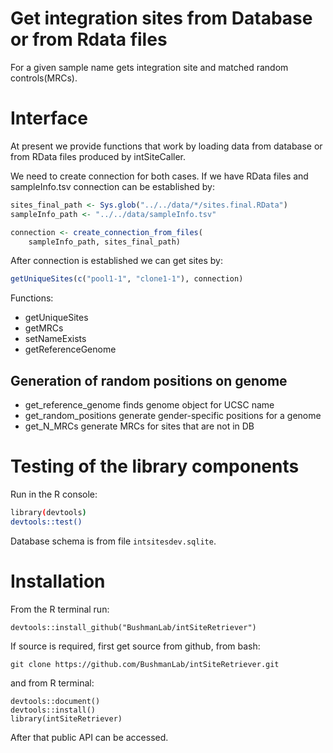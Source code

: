 # Get integration sites from Database or from Rdata files

For a given sample name gets integration site and matched random controls(MRCs).



# Interface

At present we provide functions that work by loading data from database
or from RData files produced by intSiteCaller.

We need to create connection for both cases. 
If we have RData files and sampleInfo.tsv connection can be established by:

```r
sites_final_path <- Sys.glob("../../data/*/sites.final.RData")
sampleInfo_path <- "../../data/sampleInfo.tsv"

connection <- create_connection_from_files(
    sampleInfo_path, sites_final_path)
```

After connection is established we can get sites by:

```r
getUniqueSites(c("pool1-1", "clone1-1"), connection)
```

Functions:

* getUniqueSites
* getMRCs
* setNameExists
* getReferenceGenome

## Generation of random positions on genome

* get_reference_genome finds genome object for UCSC name
* get_random_positions generate gender-specific positions for a genome
* get_N_MRCs generate MRCs for sites that are not in DB


# Testing of the library components

Run in the R console:

```bash
library(devtools)
devtools::test()
```

Database schema is from file `intsitesdev.sqlite`.


# Installation

From the R terminal run:
```
devtools::install_github("BushmanLab/intSiteRetriever")
```

If source is required, first get source from github, from bash:

```
git clone https://github.com/BushmanLab/intSiteRetriever.git
```

and from R terminal:

```
devtools::document()
devtools::install()
library(intSiteRetriever)
```

After that public API can be accessed.
